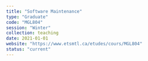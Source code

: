 ```yaml
---
title: "Software Maintenance"
type: "Graduate"
code: "MGL804"
session: "Winter"
collection: teaching
date: 2021-01-01
website: "https://www.etsmtl.ca/etudes/cours/MGL804"
status: "current"
---
```

